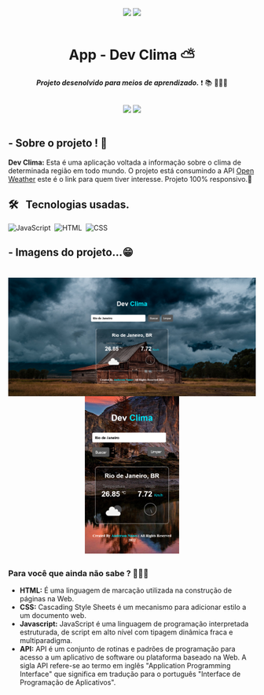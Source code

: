<div align="center">
<img src="https://img.shields.io/github/forks/AndersonLima12/tip-calculator-app"/>
<img src="https://img.shields.io/github/stars/AndersonLima12/tip-calculator-app"/>
</div>

<br/>

<h1 align="center">  App - Dev Clima ⛅️ </h1> 

<p align="center"> <strong><em>Projeto desenolvido para meios de aprendizado.</em></strong> ❗️ 📚 👨🏻‍💻 </p>

<br/>

<div align="center"> 
<img src= "https://img.shields.io/badge/-Github-000?style=flat-square&logo=Github&logoColor=white&link=https://github.com/AndersonLima12")]"https://github.com/AndersonLima12"/>
<img src= "https://img.shields.io/badge/-LinkedIn-blue?style=flat-square&logo=Linkedin&logoColor=white&link=https://www.linkedin.com/in/anderson-nunes-developer")]"https://www.linkedin.com/in/anderson-nunes-developer/"/>  
</div>  

<!--<img src= "https://img.shields.io/badge/-Twitter-1ca0f1?style=flat-square&labelColor=1ca0f1&logo=twitter&logoColor=white&link=https://twitter.com/fagnerpsantos)](https://twitter.com/fagnerpsantos"/>
<img src= "https://img.shields.io/badge/-YouTube-ff0000?style=flat-square&labelColor=ff0000&logo=youtube&logoColor=white&link=https://www.youtube.com/user/TreinaWeb)](https://www.youtube.com/user/TreinaWeb)"/>
<img src= "https://img.shields.io/badge/-tgmarinho@gmail.com-c14438?style=flat-square&logo=Gmail&logoColor=white&link=mailto:tgmarinho@gmail.com)](mailto:tgmarinho@gmail.com"/>
</div> -->
  
<br/>
  
## - Sobre o projeto ! 🤔
 <strong>Dev Clima:</strong> Esta é uma aplicação voltada a informação sobre o clima de determinada região em todo mundo. O projeto está consumindo a API
 <a href="https://openweathermap.org/" target="_blank">Open Weather</a> este é o link para quem tiver interesse. Projeto 100% responsivo.📱
 
 ## 🛠 &nbsp; Tecnologias usadas.

![JavaScript](https://img.shields.io/badge/-JavaScript-05122A?style=flat&logo=javascript)&nbsp;
![HTML](https://img.shields.io/badge/-HTML-05122A?style=flat&logo=HTML5)&nbsp;
![CSS](https://img.shields.io/badge/-CSS-05122A?style=flat&logo=CSS3&logoColor=1572B6)&nbsp;


## - Imagens do projeto...😁

<h1 align="center">
  <img align="right" width="520em" alt="Desktop Result" title="#Desktop" src="/assets/img/Desktop - 2.png" />
  <img height="320em" alt="Mobile Result" title="#Mobile" src="/assets/img/mobile - 2.png" />
</h1>

### Para você que ainda não sabe ? 👨🏻‍💻

- **HTML:** É uma linguagem de marcação utilizada na construção de páginas na Web.
- **CSS:** Cascading Style Sheets é um mecanismo para adicionar estilo a um documento web.
- **Javascript:** JavaScript é uma linguagem de programação interpretada estruturada, de script em alto nível com tipagem dinâmica fraca e multiparadigma.
- **API:** API é um conjunto de rotinas e padrões de programação para acesso a um aplicativo de software ou plataforma baseado na Web. A sigla API refere-se ao 
termo em inglês "Application Programming Interface" que significa em tradução para o português "Interface de Programação de Aplicativos".
